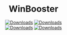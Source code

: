 <div align="center">
	<h1>WinBooster</h1>
	</a>
	<a href="https://github.com/Nekiplay/MeteorPlus/releases"><img src="https://img.shields.io/github/downloads/WinBooster/WinBooster_Cloud/total" alt="Downloads"/></a>
	<a href="https://github.com/Nekiplay/MeteorPlus/releases"><img src="https://img.shields.io/github/downloads/WinBooster/WinBooster_Cloud/2.1.0.0/total" alt="Downloads"/></a>
</div>

<div align="center">
	<a href="https://github.com/Nekiplay/MeteorPlus/releases"><img src="https://github.com/WinBooster/WinBooster_Cloud/assets/35975332/6cab9264-cc5f-47b7-885f-aa92879e48ba" alt="Downloads"/></a>
	<a href="https://github.com/Nekiplay/MeteorPlus/releases"><img src="https://github.com/WinBooster/WinBooster_Cloud/assets/35975332/6d8d5ae8-32f4-4f32-a7e3-9e95fd6f7990" alt="Downloads"/></a>
</div>
